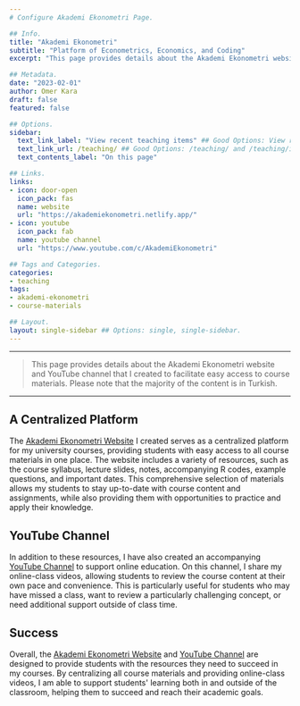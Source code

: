 ```yaml
---
# Configure Akademi Ekonometri Page.

## Info.
title: "Akademi Ekonometri"
subtitle: "Platform of Econometrics, Economics, and Coding"
excerpt: "This page provides details about the Akademi Ekonometri website and YouTube channel that I created to facilitate easy access to course materials. Please note that the majority of the content is in Turkish." ## Shown on the Teaching Main Page, but does not shown on the Teaching Page.

## Metadata.
date: "2023-02-01"
author: Omer Kara
draft: false
featured: false

## Options.
sidebar:
  text_link_label: "View recent teaching items" ## Good Options: View recent teaching items and Subscribe via RSS.
  text_link_url: /teaching/ ## Good Options: /teaching/ and /teaching/index.xml.
  text_contents_label: "On this page"

## Links.
links:
- icon: door-open
  icon_pack: fas
  name: website
  url: "https://akademiekonometri.netlify.app/"
- icon: youtube
  icon_pack: fab
  name: youtube channel
  url: "https://www.youtube.com/c/AkademiEkonometri"

## Tags and Categories.
categories:
- teaching
tags:
- akademi-ekonometri
- course-materials

## Layout.
layout: single-sidebar ## Options: single, single-sidebar.
---
```




---

> This page provides details about the Akademi Ekonometri website and YouTube channel that I created to facilitate easy access to course materials. Please note that the majority of the content is in Turkish.

---

## A Centralized Platform
The [Akademi Ekonometri Website](https://akademiekonometri.netlify.app/) I created serves as a centralized platform for my university courses, providing students with easy access to all course materials in one place. The website includes a variety of resources, such as the course syllabus, lecture slides, notes, accompanying R codes, example questions, and important dates. This comprehensive selection of materials allows my students to stay up-to-date with course content and assignments, while also providing them with opportunities to practice and apply their knowledge.

## YouTube Channel
In addition to these resources, I have also created an accompanying [YouTube Channel](https://www.youtube.com/c/AkademiEkonometri) to support online education. On this channel, I share my online-class videos, allowing students to review the course content at their own pace and convenience. This is particularly useful for students who may have missed a class, want to review a particularly challenging concept, or need additional support outside of class time.

## Success <i class="fas fa-thumbs-up pr3"></i>
Overall, the [Akademi Ekonometri Website](https://akademiekonometri.netlify.app/) and [YouTube Channel](https://www.youtube.com/c/AkademiEkonometri) are designed to provide students with the resources they need to succeed in my courses. By centralizing all course materials and providing online-class videos, I am able to support students' learning both in and outside of the classroom, helping them to succeed and reach their academic goals.
